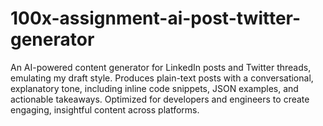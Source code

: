 # 100x-assignment-ai-post-twitter-generator
An AI-powered content generator for LinkedIn posts and Twitter threads, emulating my draft style. Produces plain-text posts with a conversational, explanatory tone, including inline code snippets, JSON examples, and actionable takeaways. Optimized for developers and engineers to create engaging, insightful content across platforms.
